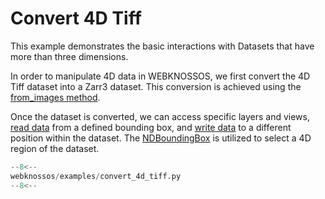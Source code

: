 # Convert 4D Tiff

This example demonstrates the basic interactions with Datasets that have more than three dimensions. 

In order to manipulate 4D data in WEBKNOSSOS, we first convert the 4D Tiff dataset into a Zarr3 dataset. This conversion is achieved using the [from_images method](../../api/webknossos/dataset/dataset.md#webknossos.dataset.dataset.Dataset.from_images).

Once the dataset is converted, we can access specific layers and views, [read data](../../api/webknossos/dataset/mag_view.md#webknossos.dataset.mag_view.MagView.read) from a defined bounding box, and [write data](../../api/webknossos/dataset/mag_view.md#webknossos.dataset.mag_view.MagView.write) to a different position within the dataset. The [NDBoundingBox](../../api/webknossos/geometry/nd_bounding_box.md#webknossos.geometry.nd_bounding_box.NDBoundingBox) is utilized to select a 4D region of the dataset.

```python
--8<--
webknossos/examples/convert_4d_tiff.py
--8<--
```

